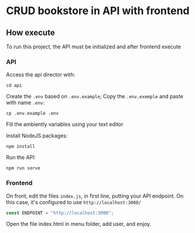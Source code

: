 # CRUD bookstore in API with frontend

## How execute

To run this project, the API must be initialized and after frontend execute

### API

Access the api director with:

```
cd api
```

Create the `.env` based on `.env.example`;
Copy the `.env.exemple` and paste with name `.env`:
```
cp .env.example .env
```

Fill the ambiently variables using your text editor

Install NodeJS packages:
```
npm install
```

Run the API:
```
npm run serve
```

### Frontend
On front, edit the files `index.js`, in first line, putting your API endpoint. On this case, it's configured to use `http://localhost:3000/`

```javascript
const ENDPOINT = "http://localhost:3000";
```

Open the file index.html in menu folder, add user, and enjoy.
